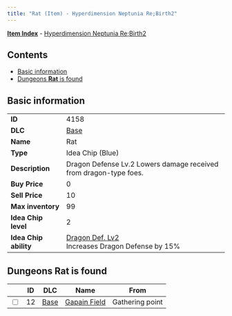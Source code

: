 ```yaml
---
title: "Rat (Item) - Hyperdimension Neptunia Re;Birth2"
---
```


[**Item Index**](/neptunia/rb2/item/index.html) - [Hyperdimension Neptunia Re;Birth2](/neptunia/rb2)

## Contents

- [Basic information](#basic-information)
- [Dungeons **Rat** is found](#dungeons-rat-is-found)

## Basic information

|   |   |
| -- | -- |
| **ID** | 4158 |
| **DLC** | [Base](/neptunia/rb2/dlc/0-base.html) |
| **Name** | Rat |
| **Type** | Idea Chip (Blue) |
| **Description** | Dragon Defense Lv.2 Lowers damage received from dragon-type foes. |
| **Buy Price** | 0 |
| **Sell Price** | 10 |
| **Max inventory** | 99 |
| **Idea Chip level** | 2 |
| **Idea Chip ability** | [Dragon Def. Lv2](/neptunia/rb2/ability/0-9557-dragon-def-lv2.html)<br />Increases Dragon Defense by 15% |

## Dungeons **Rat** is found

|    | ID | DLC | Name | From |
| -- | -- | --- | ---- | ---- |
| <input type="checkbox" id="rb2-dungeon-0-12" class="trackbox" /> | 12 | [Base](/neptunia/rb2/dlc/0-base.html) | [Gapain Field](/neptunia/rb2/dungeon/0-12-gapain-field.html) | Gathering point |